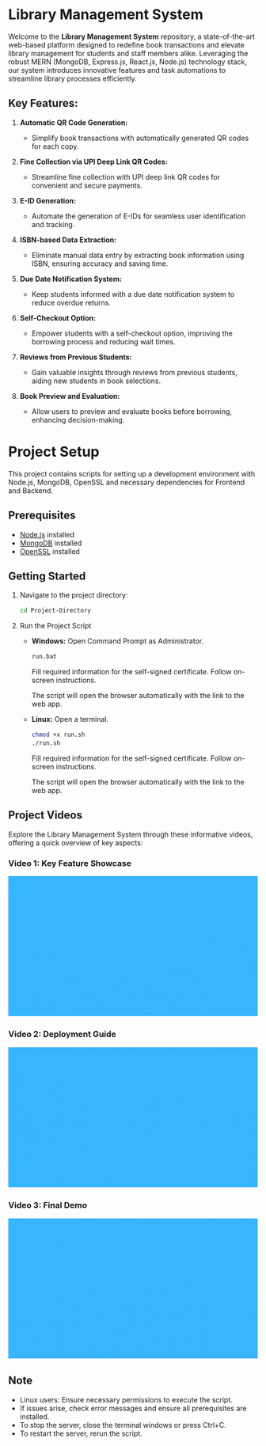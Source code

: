 # Library Management System

Welcome to the **Library Management System** repository, a state-of-the-art web-based platform designed to redefine book transactions and elevate library management for students and staff members alike. Leveraging the robust MERN (MongoDB, Express.js, React.js, Node.js) technology stack, our system introduces innovative features and task automations to streamline library processes efficiently.

## Key Features:

1. **Automatic QR Code Generation:**
   - Simplify book transactions with automatically generated QR codes for each copy.

2. **Fine Collection via UPI Deep Link QR Codes:**
   - Streamline fine collection with UPI deep link QR codes for convenient and secure payments.

3. **E-ID Generation:**
   - Automate the generation of E-IDs for seamless user identification and tracking.

4. **ISBN-based Data Extraction:**
   - Eliminate manual data entry by extracting book information using ISBN, ensuring accuracy and saving time.

5. **Due Date Notification System:**
   - Keep students informed with a due date notification system to reduce overdue returns.

6. **Self-Checkout Option:**
   - Empower students with a self-checkout option, improving the borrowing process and reducing wait times.

7. **Reviews from Previous Students:**
   - Gain valuable insights through reviews from previous students, aiding new students in book selections.

8. **Book Preview and Evaluation:**
   - Allow users to preview and evaluate books before borrowing, enhancing decision-making.

# Project Setup

This project contains scripts for setting up a development environment with Node.js, MongoDB, OpenSSL and necessary dependencies for Frontend and Backend.

## Prerequisites

- [Node.js](https://nodejs.org/) installed
- [MongoDB](https://www.mongodb.com/try/download/community) installed
- [OpenSSL](https://www.openssl.org/) installed

## Getting Started

1. Navigate to the project directory:

    ```bash
    cd Project-Directory
    ```

2. Run the Project Script

    - **Windows:**
        Open Command Prompt as Administrator.

        ```bash
        run.bat
        ```

        Fill required information for the self-signed certificate. Follow on-screen instructions.

        The script will open the browser automatically with the link to the web app.

    - **Linux:**
        Open a terminal.

        ```bash
        chmod +x run.sh
        ./run.sh
        ```

        Fill required information for the self-signed certificate. Follow on-screen instructions.

        The script will open the browser automatically with the link to the web app.

## Project Videos

Explore the Library Management System through these informative videos, offering a quick overview of key aspects:

### Video 1: Key Feature Showcase
[![Introduction to Library Management System Key Features](./Thumbnail/Features.gif)](https://drive.google.com/uc?export=view&id=1MKvKq96jCNrsJqUfQzRjbpnP5UP1NOFa)

### Video 2: Deployment Guide
[![Library Management System Installation Guide](./Thumbnail/Deployment.gif)](https://drive.google.com/uc?export=view&id=1ahSPX-L1-3tAx5h_cxC0DNiemydR9LGb)

### Video 3: Final Demo
[![Library Management System Demo](./Thumbnail/Demo.gif)](https://drive.google.com/uc?export=view&id=1UVFQIGt_I0eEjk_ytb-cMhtEfQ508KQW)

## Note

- Linux users: Ensure necessary permissions to execute the script.
- If issues arise, check error messages and ensure all prerequisites are installed.
- To stop the server, close the terminal windows or press Ctrl+C.
- To restart the server, rerun the script.
